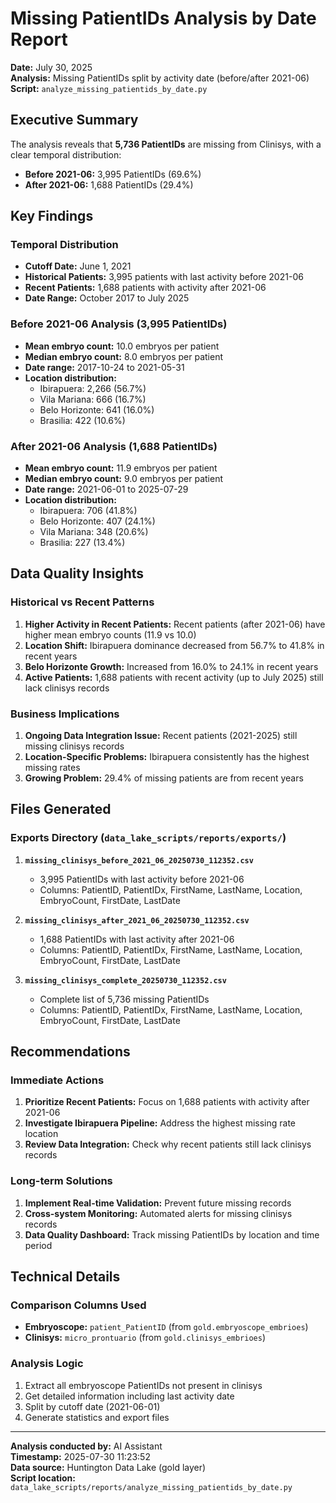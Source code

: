 # Missing PatientIDs Analysis by Date Report

**Date:** July 30, 2025  
**Analysis:** Missing PatientIDs split by activity date (before/after 2021-06)  
**Script:** `analyze_missing_patientids_by_date.py`

## Executive Summary

The analysis reveals that **5,736 PatientIDs** are missing from Clinisys, with a clear temporal distribution:

- **Before 2021-06:** 3,995 PatientIDs (69.6%)
- **After 2021-06:** 1,688 PatientIDs (29.4%)

## Key Findings

### Temporal Distribution
- **Cutoff Date:** June 1, 2021
- **Historical Patients:** 3,995 patients with last activity before 2021-06
- **Recent Patients:** 1,688 patients with activity after 2021-06
- **Date Range:** October 2017 to July 2025

### Before 2021-06 Analysis (3,995 PatientIDs)
- **Mean embryo count:** 10.0 embryos per patient
- **Median embryo count:** 8.0 embryos per patient
- **Date range:** 2017-10-24 to 2021-05-31
- **Location distribution:**
  - Ibirapuera: 2,266 (56.7%)
  - Vila Mariana: 666 (16.7%)
  - Belo Horizonte: 641 (16.0%)
  - Brasilia: 422 (10.6%)

### After 2021-06 Analysis (1,688 PatientIDs)
- **Mean embryo count:** 11.9 embryos per patient
- **Median embryo count:** 9.0 embryos per patient
- **Date range:** 2021-06-01 to 2025-07-29
- **Location distribution:**
  - Ibirapuera: 706 (41.8%)
  - Belo Horizonte: 407 (24.1%)
  - Vila Mariana: 348 (20.6%)
  - Brasilia: 227 (13.4%)

## Data Quality Insights

### Historical vs Recent Patterns
1. **Higher Activity in Recent Patients:** Recent patients (after 2021-06) have higher mean embryo counts (11.9 vs 10.0)
2. **Location Shift:** Ibirapuera dominance decreased from 56.7% to 41.8% in recent years
3. **Belo Horizonte Growth:** Increased from 16.0% to 24.1% in recent years
4. **Active Patients:** 1,688 patients with recent activity (up to July 2025) still lack clinisys records

### Business Implications
1. **Ongoing Data Integration Issue:** Recent patients (2021-2025) still missing clinisys records
2. **Location-Specific Problems:** Ibirapuera consistently has the highest missing rates
3. **Growing Problem:** 29.4% of missing patients are from recent years

## Files Generated

### Exports Directory (`data_lake_scripts/reports/exports/`)
1. **`missing_clinisys_before_2021_06_20250730_112352.csv`**
   - 3,995 PatientIDs with last activity before 2021-06
   - Columns: PatientID, PatientIDx, FirstName, LastName, Location, EmbryoCount, FirstDate, LastDate

2. **`missing_clinisys_after_2021_06_20250730_112352.csv`**
   - 1,688 PatientIDs with last activity after 2021-06
   - Columns: PatientID, PatientIDx, FirstName, LastName, Location, EmbryoCount, FirstDate, LastDate

3. **`missing_clinisys_complete_20250730_112352.csv`**
   - Complete list of 5,736 missing PatientIDs
   - Columns: PatientID, PatientIDx, FirstName, LastName, Location, EmbryoCount, FirstDate, LastDate

## Recommendations

### Immediate Actions
1. **Prioritize Recent Patients:** Focus on 1,688 patients with activity after 2021-06
2. **Investigate Ibirapuera Pipeline:** Address the highest missing rate location
3. **Review Data Integration:** Check why recent patients still lack clinisys records

### Long-term Solutions
1. **Implement Real-time Validation:** Prevent future missing records
2. **Cross-system Monitoring:** Automated alerts for missing clinisys records
3. **Data Quality Dashboard:** Track missing PatientIDs by location and time period

## Technical Details

### Comparison Columns Used
- **Embryoscope:** `patient_PatientID` (from `gold.embryoscope_embrioes`)
- **Clinisys:** `micro_prontuario` (from `gold.clinisys_embrioes`)

### Analysis Logic
1. Extract all embryoscope PatientIDs not present in clinisys
2. Get detailed information including last activity date
3. Split by cutoff date (2021-06-01)
4. Generate statistics and export files

---

**Analysis conducted by:** AI Assistant  
**Timestamp:** 2025-07-30 11:23:52  
**Data source:** Huntington Data Lake (gold layer)  
**Script location:** `data_lake_scripts/reports/analyze_missing_patientids_by_date.py` 